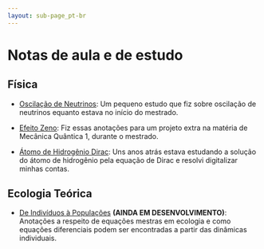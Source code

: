 ```yaml
---
layout: sub-page_pt-br
---
```


# Notas de aula e de estudo

## Física

- [Oscilação de Neutrinos](./assets/pdf/Class-note-oscilacao-neutrinos.pdf): Um pequeno estudo que fiz sobre oscilação de neutrinos equanto estava no início do mestrado.

- [Efeito Zeno](./assets/pdf/Class-note-efeito-zeno-quantico.pdf): Fiz essas anotações para um projeto extra na matéria de Mecânica Quântica 1, durante o mestrado.

- [Átomo de Hidrogênio Dirac](./assets/pdf/Class-note-atomo-H-dirac.pdf): Uns anos atrás estava estudando a solução do átomo de hidrogênio pela equação de Dirac e resolvi digitalizar minhas contas.

## Ecologia Teórica

- [De Indivíduos à Populações](./assets/pdf/Class-note-de-individuos-a-populacoes.pdf) **(AINDA EM DESENVOLVIMENTO)**: Anotações a respeito de equações mestras em ecologia e como equações diferenciais podem ser encontradas a partir das dinâmicas individuais.